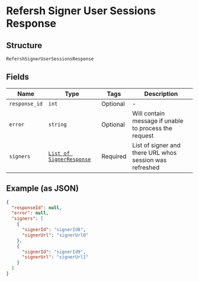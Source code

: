 
# Refersh Signer User Sessions Response

## Structure

`RefershSignerUserSessionsResponse`

## Fields

| Name | Type | Tags | Description |
|  --- | --- | --- | --- |
| `response_id` | `int` | Optional | - |
| `error` | `string` | Optional | Will contain message if unable to process the request |
| `signers` | [`List of SignerResponse`](../../doc/models/signer-response.md) | Required | List of signer and there URL whos session was refreshed |

## Example (as JSON)

```json
{
  "responseId": null,
  "error": null,
  "signers": [
    {
      "signerId": "signerId8",
      "signerUrl": "signerUrl0"
    },
    {
      "signerId": "signerId9",
      "signerUrl": "signerUrl1"
    }
  ]
}
```

